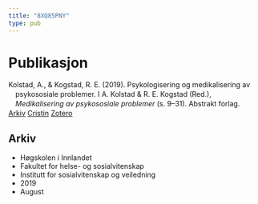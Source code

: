 ```yaml
---
title: "8XQ85PNY"
type: pub
---
```

<h1>Publikasjon</h1>
<article id="csl-bib-container-8XQ85PNY" class="csl-bib-container">
  <div class="csl-bib-body" style="line-height: 1.35; padding-left: 1em; text-indent:-1em;">
  <div class="csl-entry">Kolstad, A., &amp; Kogstad, R. E. (2019). Psykologisering og medikalisering av psykososiale problemer. I A. Kolstad &amp; R. E. Kogstad (Red.), <i>Medikalisering av psykososiale problemer</i> (s. 9&#x2013;31). Abstrakt forlag.</div>
</div>
  <div class="csl-bib-buttons">
    <a href="#taxonomy-article-8XQ85PNY" class="csl-bib-button">Arkiv</a>
    <a href="https://app.cristin.no/results/show.jsf?id=1718270" alt="Cristin URL" class="csl-bib-button">Cristin</a>
    <a href="http://zotero.org/groups/5402882/items/8XQ85PNY" alt="Zotero URL" class="csl-bib-button">Zotero</a>
  </div>
  <div id="csl-bib-meta-container-8XQ85PNY"></div>
</article>
<div id="csl-bib-meta-8XQ85PNY" class="csl-bib-meta">
  <article id="taxonomy-article-8XQ85PNY" class="taxonomy-article">
    <h1>Arkiv</h1>
    <ul>
      <li>Høgskolen i Innlandet</li>
      <li>Fakultet for helse- og sosialvitenskap</li>
      <li>Institutt for sosialvitenskap og veiledning</li>
      <li>2019</li>
      <li>August</li>
    </ul>
  </article>
</div>
